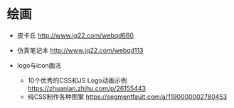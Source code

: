 # 绘画

- 皮卡丘 <http://www.jq22.com/webqd660>

- 仿真笔记本 <http://www.jq22.com/webqd113>

- logo与icon画法

  - 10个优秀的CSS和JS Logo动画示例 <https://zhuanlan.zhihu.com/p/26155443>
  - 纯CSS制作各种图案 <https://segmentfault.com/a/1190000002780453>

